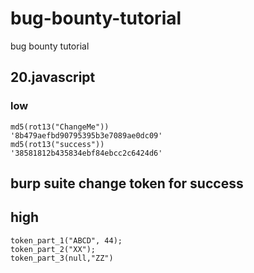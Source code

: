 # bug-bounty-tutorial
bug bounty tutorial

## 20.javascript

### low
```
md5(rot13("ChangeMe"))
'8b479aefbd90795395b3e7089ae0dc09'
md5(rot13("success"))
'38581812b435834ebf84ebcc2c6424d6'
```

## burp suite change token for success

## high
```
token_part_1("ABCD", 44);
token_part_2("XX");
token_part_3(null,"ZZ")
```
